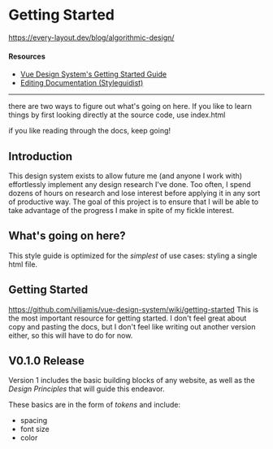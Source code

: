 # Getting Started
https://every-layout.dev/blog/algorithmic-design/


#### Resources

-   [Vue Design System's Getting Started Guide](https://github.com/viljamis/vue-design-system/wiki)
-   [Editing Documentation (Styleguidist)](https://vue-styleguidist.github.io/Documenting.html#code-comments)

---


there are two ways to figure out what's going on here. If you like to learn things by first looking directly at the source code, use index.html

if you like reading through the docs, keep going!





## Introduction

This design system exists to allow future me (and anyone I work with) effortlessly implement any design research I've done. Too often, I spend dozens of hours on research and lose interest before applying it in any sort of productive way. The goal of this project is to ensure that I will be able to take advantage of the progress I make in spite of my fickle interest.

## What's going on here?

This style guide is optimized for the *simplest* of use cases: styling a single html file. 

## Getting Started

https://github.com/viljamis/vue-design-system/wiki/getting-started
This is the most important resource for getting started. I don't feel great about copy and pasting the docs, but I don't feel like writing out another version either, so this will have to do for now.

## V0.1.0 Release

Version 1 includes the basic building blocks of any website, as well as the _Design Principles_ that will guide this endeavor.

These basics are in the form of _tokens_ and include:

-   spacing
-   font size
-   color
